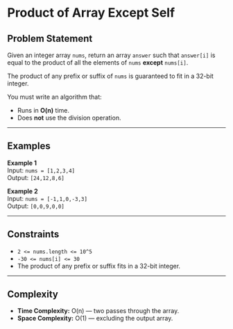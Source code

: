 # Product of Array Except Self

## Problem Statement
Given an integer array `nums`, return an array `answer` such that `answer[i]` is equal to the product of all the elements of `nums` **except** `nums[i]`.

The product of any prefix or suffix of `nums` is guaranteed to fit in a 32-bit integer.  

You must write an algorithm that:
- Runs in **O(n)** time.  
- Does **not** use the division operation.  

---

## Examples

**Example 1**  
Input: `nums = [1,2,3,4]`  
Output: `[24,12,8,6]`  

**Example 2**  
Input: `nums = [-1,1,0,-3,3]`  
Output: `[0,0,9,0,0]`  

---

## Constraints
- `2 <= nums.length <= 10^5`  
- `-30 <= nums[i] <= 30`  
- The product of any prefix or suffix fits in a 32-bit integer.  

---

## Complexity
- **Time Complexity:** O(n) — two passes through the array.  
- **Space Complexity:** O(1) — excluding the output array.
